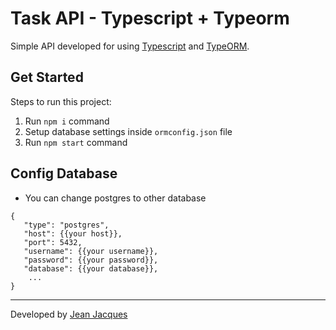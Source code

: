 # Task API - Typescript + Typeorm

Simple API developed for using [Typescript](https://www.typescriptlang.org/) and [TypeORM](https://typeorm.io/).

## Get Started

Steps to run this project:

1. Run `npm i` command
2. Setup database settings inside `ormconfig.json` file
3. Run `npm start` command

## Config Database

* You can change postgres to other database

```
{
   "type": "postgres", 
   "host": {{your host}},
   "port": 5432,
   "username": {{your username}},
   "password": {{your password}},
   "database": {{your database}},
    ...
}
```

---

Developed by [Jean Jacques](https://github.com/jjeanjacques10) 